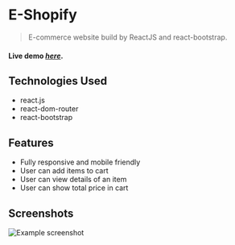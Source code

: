 # E-Shopify
> E-commerce website build by ReactJS and react-bootstrap.

#### Live demo [_here_](http://e-shopify.pl/).


## Technologies Used
- react.js
- react-dom-router
- react-bootstrap



## Features
- Fully responsive and mobile friendly
- User can add items to cart
- User can view details of an item
- User can show total price in cart



## Screenshots
![Example screenshot](./img/)



